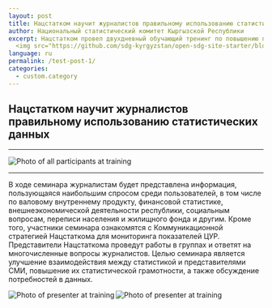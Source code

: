 ```yaml
---
layout: post
title: Нацстатком научит журналистов правильному использованию статистических данных
author: Национальный статистический комитет Кыргызской Республики
excerpt: Нацстатком провел двухдневный обучающий тренинг по повышению потенциала журналистов в использовании данных официальной статистики. 
  <img src="https://github.com/sdg-kyrgyzstan/open-sdg-site-starter/blob/develop/news-images/internation-con-1.jpg" alt="Photo of all participants at international conference" height="300px" align="center">
language: ru
permalink: /test-post-1/
categories:
  - custom.category
---
```


## Нацстатком научит журналистов правильному использованию статистических данных

***

<img src="{{ site.baseurl }}/news-images/training-for-journalists1.jpg" alt="Photo of all participants at training" align="center">

***

В ходе семинара журналистам будет представлена информация, пользующаяся наибольшим спросом среди пользователей, в том числе по валовому внутреннему продукту, финансовой статистике, внешнеэкономической деятельности республики, социальным вопросам, переписи населения и жилищного фонда и другим. Кроме того, участники семинара ознакомятся с Коммуникационной стратегией Нацстаткома для мониторинга показателей ЦУР.
Представители Нацстаткома проведут работы в группах и ответят на многочисленные вопросы журналистов.
Целью семинара является улучшение взаимодействия между статистикой и представителями СМИ, повышение их статистической грамотности, а также обсуждение потребностей в данных.

<img src="{{ site.baseurl }}/news-images/training-for-journalists2.jpg" alt="Photo of presenter at training" align="left">

<img src="{{ site.baseurl }}/news-images/training-for-journalists3.jpg" alt="Photo of presenter at training" align="left">
